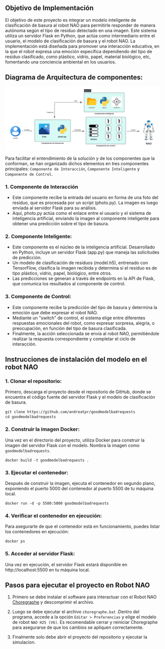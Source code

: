 ## Objetivo de Implementación
El objetivo de este proyecto es integrar un modelo inteligente de clasificación de basura al robot NAO para permitirle responder de manera autónoma según el tipo de residuo detectado en una imagen. Este sistema utiliza un servidor Flask en Python, que actúa como intermediario entre el usuario, el modelo de clasificación de basura y el robot NAO. La implementación está diseñada para promover una interacción educativa, en la que el robot expresa una emoción específica dependiendo del tipo de residuo clasificado, como plástico, vidrio, papel, material biológico, etc, fomentando una conciencia ambiental en los usuarios.
## Diagrama de Arquitectura de componentes:
<div align="center">
    <img src="./diagrama_arquitectura_componentes.png" alt="Diagrama de arquitectura de componentes">
</div>

Para facilitar el entendimiento de la solución y de los componentes que la conforman, se han organizado dichos elementos en tres componentes principales: `Componente de Interacción`, `Componente Inteligente` y `Componente de Control`.

### 1. Componente de Interacción

- Este componente recibe la entrada del usuario en forma de una foto del residuo, que es procesada por un script (photo.py). La imagen es luego enviada al servidor Flask para su análisis.
- Aquí, photo.py actúa como el enlace entre el usuario y el sistema de inteligencia artificial, enviando la imagen al componente inteligente para obtener una predicción sobre el tipo de basura.
### 2. Componente Inteligente:

- Este componente es el núcleo de la inteligencia artificial. Desarrollado en Python, incluye un servidor Flask (app.py) que maneja las solicitudes de predicción.
- Un modelo de clasificación de residuos (model.h5), entrenado con TensorFlow, clasifica la imagen recibida y determina si el residuo es de tipo plástico, vidrio, papel, biológico, entre otros.
- Las predicciones se generan a través de endpoints en la API de Flask, que comunica los resultados al componente de control.
### 3. Componente de Control:

- Este componente recibe la predicción del tipo de basura y determina la emoción que debe expresar el robot NAO.
- Mediante un "switch" de control, el sistema elige entre diferentes respuestas emocionales del robot, como expresar sorpresa, alegría, o preocupación, en función del tipo de basura clasificada.
- Finalmente, la acción seleccionada se envía al robot NAO, permitiéndole realizar la respuesta correspondiente y completar el ciclo de interacción.

## Instrucciones de instalación del modelo en el robot NAO

### 1. Clonar el repositorio: 

Primero, descarga el proyecto desde el repositorio de GitHub, donde se encuentra el código fuente del servidor Flask y el modelo de clasificación de basura.

    git clone https://github.com/andreatpr/goodmodelbadrequests
    cd goodmodelbadrequests

### 2. Construir la imagen Docker: 

Una vez en el directorio del proyecto, utiliza Docker para construir la imagen del servidor Flask con el modelo. Nombra la imagen como `goodmodelbadrequests`.

    docker build -t goodmodelbadrequests .

### 3. Ejecutar el contenedor: 

Después de construir la imagen, ejecuta el contenedor en segundo plano, exponiendo el puerto 5000 del contenedor al puerto 5500 de tu máquina local.

    docker run -d -p 5500:5000 goodmodelbadrequests
### 4. Verificar el contenedor en ejecución:

Para asegurarte de que el contenedor está en funcionamiento, puedes listar los contenedores en ejecución:

    docker ps
### 5. Acceder al servidor Flask: 

Una vez en ejecución, el servidor Flask estará disponible en http://localhost:5500 en tu máquina local.

## Pasos para ejecutar el proyecto en Robot NAO

1. Primero se debe instalar el software para interactuar con el Robot NAO [Choregraphe](https://drive.google.com/file/d/1fJHgV-SHTfVJ_lM82l8ei6bFOo7mlqRH/view?usp=drive_link) y descomprimir el archivo.
   
2. Luego se debe ejecutar el archivo `choregraphe.bat` .Dentro del programa, accede a la opción `Editar > Preferencias` y elige el modelo de robot `NAO H25 (V6)`. Es recomendable cerrar y reiniciar Choregraphe para asegurarse de que los cambios se apliquen correctamente.
   
3. Finalmente solo debe abrir el proyecto del repositorio y ejecutar la simulacion.

